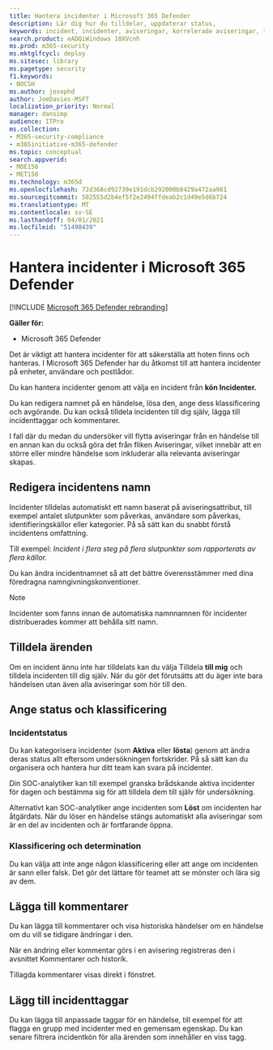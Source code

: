 ```yaml
---
title: Hantera incidenter i Microsoft 365 Defender
description: Lär dig hur du tilldelar, uppdaterar status,
keywords: incident, incidenter, aviseringar, korrelerade aviseringar, tilldela, uppdatera, status, hantera, klassificering, microsoft, 365, m365
search.product: eADQiWindows 10XVcnh
ms.prod: m365-security
ms.mktglfcycl: deploy
ms.sitesec: library
ms.pagetype: security
f1.keywords:
- NOCSH
ms.author: josephd
author: JoeDavies-MSFT
localization_priority: Normal
manager: dansimp
audience: ITPro
ms.collection:
- M365-security-compliance
- m365initiative-m365-defender
ms.topic: conceptual
search.appverid:
- MOE150
- MET150
ms.technology: m365d
ms.openlocfilehash: 72d368cd92739e191dcb292000b8429a472aa981
ms.sourcegitcommit: 582555d2b4ef5f2e2494ffdeab2c1d49e5d6b724
ms.translationtype: MT
ms.contentlocale: sv-SE
ms.lasthandoff: 04/01/2021
ms.locfileid: "51498439"
---
```

# <a name="manage-incidents-in-microsoft-365-defender"></a>Hantera incidenter i Microsoft 365 Defender

[!INCLUDE [Microsoft 365 Defender rebranding](../includes/microsoft-defender.md)]


**Gäller för:**
- Microsoft 365 Defender



Det är viktigt att hantera incidenter för att säkerställa att hoten finns och hanteras. I Microsoft 365 Defender har du åtkomst till att hantera incidenter på enheter, användare och postlådor. 


Du kan hantera incidenter genom att välja en incident från **kön Incidenter.** 

Du kan redigera namnet på en händelse, lösa den, ange dess klassificering och avgörande. Du kan också tilldela incidenten till dig själv, lägga till incidenttaggar och kommentarer.

I fall där du medan du undersöker vill flytta aviseringar från en händelse till en annan kan du också göra det från fliken Aviseringar, vilket innebär att en större eller mindre händelse som inkluderar alla relevanta aviseringar skapas.

## <a name="edit-incident-name"></a>Redigera incidentens namn
Incidenter tilldelas automatiskt ett namn baserat på aviseringsattribut, till exempel antalet slutpunkter som påverkas, användare som påverkas, identifieringskällor eller kategorier. På så sätt kan du snabbt förstå incidentens omfattning.

Till exempel: *Incident i flera steg på flera slutpunkter som rapporterats av flera källor.*

Du kan ändra incidentnamnet så att det bättre överensstämmer med dina föredragna namngivningskonventioner.

> [!NOTE]
> Incidenter som fanns innan de automatiska namnnamnen för incidenter distribuerades kommer att behålla sitt namn.



## <a name="assign-incidents"></a>Tilldela ärenden
Om en incident ännu inte har tilldelats kan du välja Tilldela **till mig** och tilldela incidenten till dig själv. När du gör det förutsätts att du äger inte bara händelsen utan även alla aviseringar som hör till den.

## <a name="set-status-and-classification"></a>Ange status och klassificering
### <a name="incident-status"></a>Incidentstatus
Du kan kategorisera incidenter (som **Aktiva** eller **lösta**) genom att ändra deras status allt eftersom undersökningen fortskrider. På så sätt kan du organisera och hantera hur ditt team kan svara på incidenter.

Din SOC-analytiker kan till  exempel granska brådskande aktiva incidenter för dagen och bestämma sig för att tilldela dem till själv för undersökning.

Alternativt kan SOC-analytiker ange incidenten som **Löst** om incidenten har åtgärdats. När du löser en händelse stängs automatiskt alla aviseringar som är en del av incidenten och är fortfarande öppna. 

### <a name="classification-and-determination"></a>Klassificering och determination
Du kan välja att inte ange någon klassificering eller att ange om incidenten är sann eller falsk. Det gör det lättare för teamet att se mönster och lära sig av dem. 

## <a name="add-comments"></a>Lägga till kommentarer
Du kan lägga till kommentarer och visa historiska händelser om en händelse om du vill se tidigare ändringar i den.

När en ändring eller kommentar görs i en avisering registreras den i avsnittet Kommentarer och historik.

Tillagda kommentarer visas direkt i fönstret.

## <a name="add-incident-tags"></a>Lägg till incidenttaggar
Du kan lägga till anpassade taggar för en händelse, till exempel för att flagga en grupp med incidenter med en gemensam egenskap. Du kan senare filtrera incidentkön för alla ärenden som innehåller en viss tagg.
